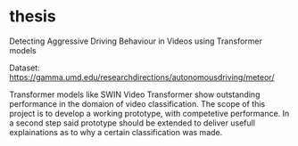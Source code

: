 # thesis
Detecting Aggressive Driving Behaviour in Videos using Transformer models

Dataset: https://gamma.umd.edu/researchdirections/autonomousdriving/meteor/

Transformer models like SWIN Video Transformer show outstanding performance in the domaion of video classification. 
The scope of this project is to develop a working prototype, with competetive performance. In a second step said prototype should be extended to deliver usefull explainations as to why a certain classification was made.
